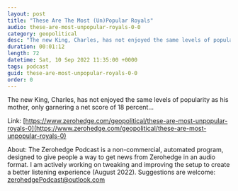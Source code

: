 ```yaml
---
layout: post
title: "These Are The Most (Un)Popular Royals"
audio: these-are-most-unpopular-royals-0-0
category: geopolitical
desc: "The new King, Charles, has not enjoyed the same levels of popularity as his mother, only garnering a net score of 18 percent..."
duration: 00:01:12
length: 72
datetime: Sat, 10 Sep 2022 11:35:00 +0000
tags: podcast
guid: these-are-most-unpopular-royals-0-0
order: 0
---
```

The new King, Charles, has not enjoyed the same levels of popularity as his mother, only garnering a net score of 18 percent...

Link: [https://www.zerohedge.com/geopolitical/these-are-most-unpopular-royals-0](https://www.zerohedge.com/geopolitical/these-are-most-unpopular-royals-0)

About: The Zerohedge Podcast is a non-commercial, automated program, designed to give people a way to get news from Zerohedge in an audio format.  I am actively working on tweaking and improving the setup to create a better listening experience (August 2022).  Suggestions are welcome: [zerohedgePodcast@outlook.com](mailto:zerohedgePodcast@outlook.com)